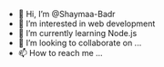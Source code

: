 - 👋 Hi, I’m @Shaymaa-Badr
- 👀 I’m interested in web development
- 🌱 I’m currently learning Node.js
- 💞️ I’m looking to collaborate on ...
- 📫 How to reach me ...

<!---
Shaymaa-Badr/Shaymaa-Badr is a ✨ special ✨ repository because its `README.md` (this file) appears on your GitHub profile.
You can click the Preview link to take a look at your changes.
--->
